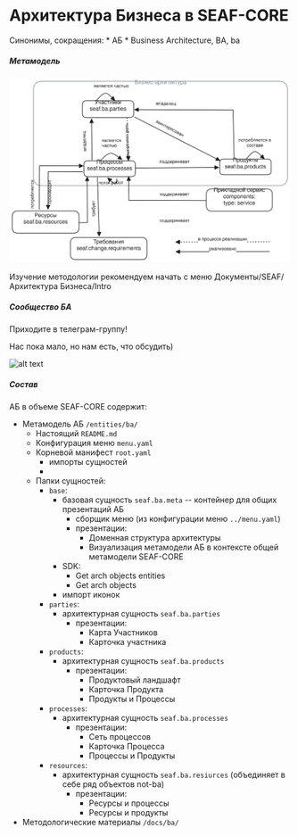 # Архитектура Бизнеса в SEAF-CORE
Синонимы, сокращения:
    * АБ
    * Business Architecture, BA, ba

##### Метамодель
![](/docs/ba/seaf_ba_core_mm.svg)

Изучение методологии рекомендуем начать с меню Документы/SEAF/Архитектура Бизнеса/Intro

##### Сообщество БА
Приходите в телеграм-группу!

Нас пока мало, но нам есть, что обсудить)


![alt text](/docs/ba/qr_tg_ba_group.png)



##### Состав
АБ в объеме SEAF-CORE содержит:
* Метамодель АБ `/entities/ba/`
    * Настоящий `README.md`
    * Конфигурация меню `menu.yaml`
    * Корневой манифест `root.yaml`
        * импорты сущностей
        * 
    * Папки сущностей:
        * `base`:
            * базовая сущность `seaf.ba.meta` -- контейнер для общих презентаций АБ
                * сборщик меню (из конфигурации меню `../menu.yaml`)
                * презентации:
                    * Доменная структура архитектуры
                    * Визуализация метамодели АБ в контексте общей метамодели SEAF-CORE
            * SDK:
                * Get arch objects entities
                * Get arch objects
            * импорт иконок
        * `parties`:
            * архитектурная сущность `seaf.ba.parties`
                * презентации:
                    * Карта Участников
                    * Карточка участника
        * `products`:
            * архитектурная сущность `seaf.ba.products`
                * презентации:
                    * Продуктовый ландшафт
                    * Карточка Продукта
                    * Продукты и Процессы
        * `processes`:
            * архитектурная сущность `seaf.ba.processes`
                * презентации:
                    * Сеть процессов
                    * Карточка Процесса
                    * Процессы и Продукты
        * `resources`:
            * архитектурная сущность `seaf.ba.resiurces` (объединяет в себе ряд объектов not-ba)
                * презентации:
                    * Ресурсы и процессы
                    * Ресурсы и продукты
* Методологические материалы `/docs/ba/`


